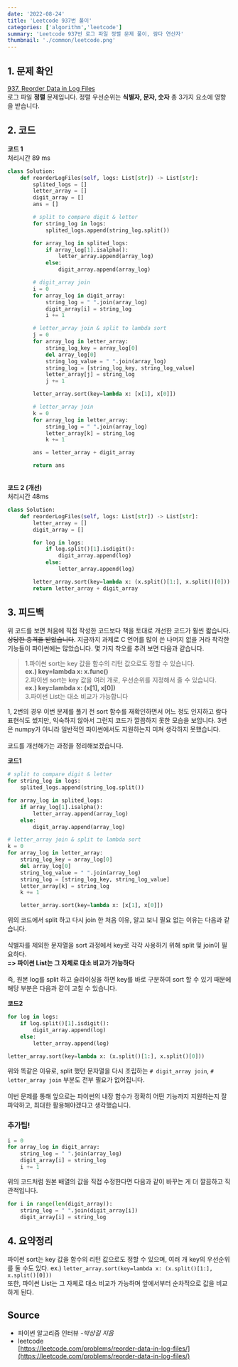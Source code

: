```yaml
---
date: '2022-08-24'
title: 'Leetcode 937번 풀이'
categories: ['algorithm','leetcode']
summary: 'Leetcode 937번 로그 파일 정렬 문제 풀이, 람다 연산자'
thumbnail: './common/leetcode.png'
---
```


## 1. 문제 확인

[937. Reorder Data in Log Files](https://leetcode.com/problems/reorder-data-in-log-files/)
\
로그 파일 **정렬** 문제입니다. 정렬 우선순위는 **식별자, 문자, 숫자** 총 3가지 요소에 영향을 받습니다.

## 2. 코드

**코드 1**  
처리시간 89 ms
```py
class Solution:
    def reorderLogFiles(self, logs: List[str]) -> List[str]:
        splited_logs = []
        letter_array = []
        digit_array = []
        ans = []

        # split to compare digit & letter
        for string_log in logs:
            splited_logs.append(string_log.split())

        for array_log in splited_logs:
            if array_log[1].isalpha():
                letter_array.append(array_log)
            else:
                digit_array.append(array_log)

        # digit_array join
        i = 0
        for array_log in digit_array:
            string_log = " ".join(array_log)
            digit_array[i] = string_log
            i += 1

        # letter_array join & split to lambda sort
        j = 0
        for array_log in letter_array:
            string_log_key = array_log[0]
            del array_log[0]
            string_log_value = " ".join(array_log)
            string_log = [string_log_key, string_log_value]
            letter_array[j] = string_log
            j += 1

        letter_array.sort(key=lambda x: [x[1], x[0]])

        # letter_array join
        k = 0
        for array_log in letter_array:
            string_log = " ".join(array_log)
            letter_array[k] = string_log
            k += 1

        ans = letter_array + digit_array

        return ans
```
\
**코드 2 (개선)**  
처리시간 48ms
```py
class Solution:
    def reorderLogFiles(self, logs: List[str]) -> List[str]:
        letter_array = []
        digit_array = []

        for log in logs:
            if log.split()[1].isdigit():
                digit_array.append(log)
            else:
                letter_array.append(log)

        letter_array.sort(key=lambda x: (x.split()[1:], x.split()[0]))
        return letter_array + digit_array

```

## 3. 피드백
위 코드를 보면 처음에 직접 작성한 코드보다 책을 토대로 개선한 코드가 훨씬 짧습니다. ~~상당한 충격을 받았습니다~~. 지금까지 과제로 C 언어를 많이 쓴 나머지 없을 거라 착각한 기능들이 파이썬에는 많았습니다. 몇 가지 착오를 추려 보면 다음과 같습니다.

> 1.파이썬 sort는 key 값을 함수의 리턴 값으로도 정할 수 있습니다.  
> **ex.) key=lambda x: x.func()**  
> 2.파이썬 sort는 key 값을 여러 개로, 우선순위를 지정해서 줄 수 있습니다.  
> **ex.) key=lambda x: (x[1], x[0])**  
> 3.파이썬 List는 대소 비교가 가능합니다

1, 2번의 경우 이번 문제를 풀기 전 sort 함수를 재확인하면서 어느 정도 인지하고 람다 표현식도 썼지만, 익숙하지 않아서 그런지 코드가 깔끔하지 못한 모습을 보입니다. 3번은 numpy가 아니라 일반적인 파이썬에서도 지원하는지 미쳐 생각하지 못했습니다.  
\
코드를 개선해가는 과정을 정리해보겠습니다.

**코드1**
```py
# split to compare digit & letter
for string_log in logs:
    splited_logs.append(string_log.split())

for array_log in splited_logs:
    if array_log[1].isalpha():
        letter_array.append(array_log)
    else:
        digit_array.append(array_log)

# letter_array join & split to lambda sort
k = 0
for array_log in letter_array:
    string_log_key = array_log[0]
    del array_log[0]
    string_log_value = " ".join(array_log)
    string_log = [string_log_key, string_log_value]
    letter_array[k] = string_log
    k += 1

    letter_array.sort(key=lambda x: [x[1], x[0]])
```
위의 코드에서 split 하고 다시 join 한 처음 이유, 알고 보니 필요 없는 이유는 다음과 같습니다.  
\
식별자를 제외한 문자열을 sort 과정에서 key로 각각 사용하기 위해 split 및 join이 필요하다.  
**=> 파이썬 List는 그 자체로 대소 비교가 가능하다**  
\
즉, 원본 log를 split 하고 슬라이싱을 하면 key를 바로 구분하여 sort 할 수 있기 때문에 해당 부분은 다음과 같이 고칠 수 있습니다.

**코드2**
```py
for log in logs:
    if log.split()[1].isdigit():
        digit_array.append(log)
    else:
        letter_array.append(log)
        
letter_array.sort(key=lambda x: (x.split()[1:], x.split()[0]))
```

위와 똑같은 이유로, split 했던 문자열을 다시 조립하는 `# digit_array join`, `# letter_array join` 부분도 전부 필요가 없어집니다.  
\
이번 문제를 통해 앞으로는 파이썬의 내장 함수가 정확히 어떤 기능까지 지원하는지 잘 파악하고, 최대한 활용해야겠다고 생각했습니다.  

### 추가팁!
```py
i = 0
for array_log in digit_array:
    string_log = " ".join(array_log)
    digit_array[i] = string_log
    i += 1
```
위의 코드처럼 원본 배열의 값을 직접 수정한다면 다음과 같이 바꾸는 게 더 깔끔하고 직관적입니다.
```py
for i in range(len(digit_array)):
    string_log = " ".join(digit_array[i])
    digit_array[i] = string_log
```

## 4. 요약정리

파이썬 sort는 key 값을 함수의 리턴 값으로도 정할 수 있으며, 여러 개 key의 우선순위를 둘 수도 있다.
ex.) `letter_array.sort(key=lambda x: (x.split()[1:], x.split()[0]))`  
또한, 파이썬 List는 그 자체로 대소 비교가 가능하며 앞에서부터 순차적으로 값을 비교하게 된다.

## Source

- 파이썬 알고리즘 인터뷰 *-박상길 지음*
- leetcode  
  [https://leetcode.com/problems/reorder-data-in-log-files/](https://leetcode.com/problems/reorder-data-in-log-files/)